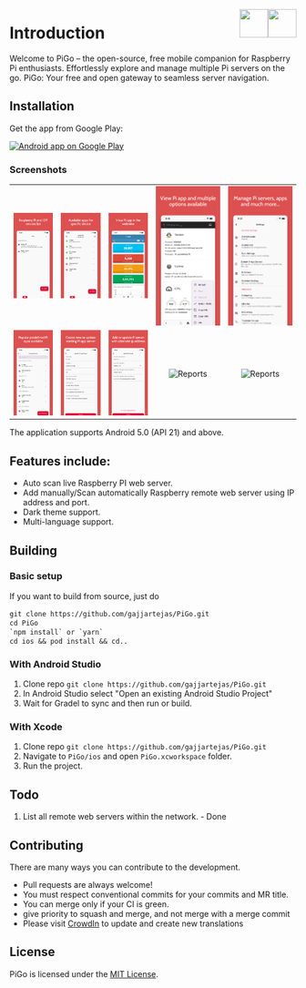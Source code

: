 [<img align="right" src="https://cdn.jsdelivr.net/npm/simple-icons@latest/icons/instagram.svg" width="50" height="50" />](http://www.instagram.com/gajjartejas)
[<img align="right" src="https://cdn.jsdelivr.net/npm/simple-icons@latest/icons/twitter.svg" width="50" height="50" />](http://www.twitter.com/gajjartejas)

# Introduction

Welcome to PiGo – the open-source, free mobile companion for Raspberry Pi enthusiasts. Effortlessly explore and manage multiple Pi servers on the go. PiGo: Your free and open gateway to seamless server navigation.

## Installation

Get the app from Google Play:

<a href="https://play.google.com/store/apps/details?id=com.tejasgajjar.pigo">
  <img alt="Android app on Google Play" src="https://developer.android.com/images/brand/en_generic_rgb_wo_60.png" />
</a>

### Screenshots

|                                                |                                                    |                                          |                                          |                                           |
|:----------------------------------------------:|:--------------------------------------------------:|:----------------------------------------:|:----------------------------------------:|:-----------------------------------------:|
| ![Accounts List](docs/images/screenshot-1.png) | ![Transactions List](docs/images/screenshot-2.png) | ![Reports](docs/images/screenshot-3.png) | ![Reports](docs/images/screenshot-4.png) | ![Reports](docs/images/screenshot-5.png)  |
| ![Accounts List](docs/images/screenshot-6.png) | ![Transactions List](docs/images/screenshot-7.png) | ![Reports](docs/images/screenshot-8.png) | ![Reports](docs/images/screenshot-9.png) | ![Reports](docs/images/screenshot-10.png) |

The application supports Android 5.0 (API 21) and above.

## Features include:

- Auto scan live Raspberry PI web server.
- Add manually/Scan automatically Raspberry remote web server using IP address and port.
- Dark theme support.
- Multi-language support.

## Building

### Basic setup

If you want to build from source, just do

    git clone https://github.com/gajjartejas/PiGo.git
    cd PiGo
    `npm install` or `yarn`
    cd ios && pod install && cd..

### With Android Studio

1. Clone repo `git clone https://github.com/gajjartejas/PiGo.git`
2. In Android Studio select "Open an existing Android Studio Project"
3. Wait for Gradel to sync and then run or build.

### With Xcode

1. Clone repo `git clone https://github.com/gajjartejas/PiGo.git`
2. Navigate to `PiGo/ios` and open `PiGo.xcworkspace` folder.
3. Run the project.

## Todo

1. List all remote web servers within the network. - Done

## Contributing

There are many ways you can contribute to the development.

- Pull requests are always welcome!
- You must respect conventional commits for your commits and MR title.
- You can merge only if your CI is green.
- give priority to squash and merge, and not merge with a merge commit
- Please visit [CrowdIn](https://crowdin.com/project/pigo) to update and create new translations

## License

PiGo is licensed under the [MIT License](https://github.com/gajjartejas/PiGo/blob/main/LICENSE).
